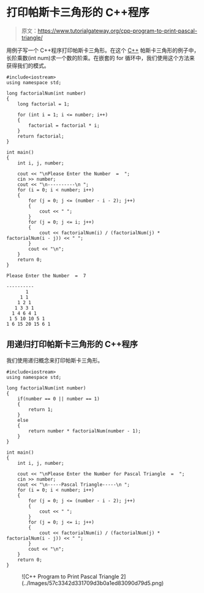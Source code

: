 # 打印帕斯卡三角形的 C++程序

> 原文：<https://www.tutorialgateway.org/cpp-program-to-print-pascal-triangle/>

用例子写一个 C++程序打印帕斯卡三角形。在这个 [C++](https://www.tutorialgateway.org/cpp-programs/) 帕斯卡三角形的例子中，长阶乘数(int num)求一个数的阶乘。在嵌套的 for 循环中，我们使用这个方法来获得我们的模式。

```
#include<iostream>
using namespace std;

long factorialNum(int number)
{
	long factorial = 1;

	for (int i = 1; i <= number; i++)
	{
		factorial = factorial * i;
	}
	return factorial;
}

int main()
{
	int i, j, number;

	cout << "\nPlease Enter the Number  =  ";
	cin >> number;	
	cout << "\n----------\n ";
	for (i = 0; i < number; i++)
	{
		for (j = 0; j <= (number - i - 2); j++)
		{
			cout << " ";
		}
		for (j = 0; j <= i; j++)
		{
			cout << factorialNum(i) / (factorialNum(j) * factorialNum(i - j)) << " ";
		} 
		cout << "\n";
	}
 	return 0;
}
```

```
Please Enter the Number  =  7

----------
       1 
     1 1 
    1 2 1 
   1 3 3 1 
  1 4 6 4 1 
 1 5 10 10 5 1 
1 6 15 20 15 6 1 
```

## 用递归打印帕斯卡三角形的 C++程序

我们使用递归概念来打印帕斯卡三角形。

```
#include<iostream>
using namespace std;

long factorialNum(int number)
{
	if(number == 0 || number == 1)
	{
		return 1;
	}
	else
	{
		return number * factorialNum(number - 1);
	}
}

int main()
{
	int i, j, number;

	cout << "\nPlease Enter the Number for Pascal Triangle  =  ";
	cin >> number;	
	cout << "\n-----Pascal Triangle-----\n ";
	for (i = 0; i < number; i++)
	{
		for (j = 0; j <= (number - i - 2); j++)
		{
			cout << " ";
		}
		for (j = 0; j <= i; j++)
		{
			cout << factorialNum(i) / (factorialNum(j) * factorialNum(i - j)) << " ";
		} 
		cout << "\n";
	}
 	return 0;
}
```

<figure class="wp-block-image size-large">![C++ Program to Print Pascal Triangle 2](../Images/57c3342d331709d3b0a1ed83090d79d5.png)</figure>